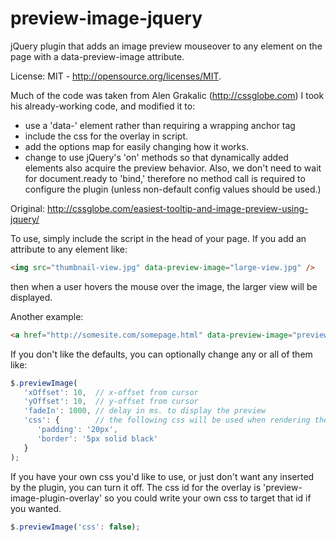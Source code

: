 preview-image-jquery
====================

jQuery plugin that adds an image preview mouseover to any element on the page with a data-preview-image attribute.

License: MIT - http://opensource.org/licenses/MIT.

Much of the code was taken from Alen Grakalic (http://cssglobe.com)  I took his already-working code, and modified it to:
  - use a 'data-' element rather than requiring a wrapping anchor tag
  - include the css for the overlay in script.
  - add the options map for easily changing how it works.
  - change to use jQuery's 'on' methods so that dynamically added elements also acquire the preview behavior.  Also, we don't need to wait for document.ready to 'bind,' therefore no method call is required to configure the plugin (unless non-default config values should be used.)

Original: http://cssglobe.com/easiest-tooltip-and-image-preview-using-jquery/

To use, simply include the script in the head of your page.  If you add an attribute to any element like:
``` html
<img src="thumbnail-view.jpg" data-preview-image="large-view.jpg" />
```
then when a user hovers the mouse over the image, the larger view will be displayed.

Another example:
``` html
<a href="http://somesite.com/somepage.html" data-preview-image="preview-of-page.jpg">link</a>
```

If you don't like the defaults, you can optionally change any or all of them like:
``` javascript
$.previewImage(
   'xOffset': 10,  // x-offset from cursor
   'yOffset': 10,  // y-offset from cursor
   'fadeIn': 1000, // delay in ms. to display the preview
   'css': {        // the following css will be used when rendering the preview image.
      'padding': '20px',
      'border': '5px solid black'
   }
);
```

If you have your own css you'd like to use, or just don't want any inserted by the plugin, you can turn it off.  The css id for the overlay is 'preview-image-plugin-overlay' so you could write your own css to target that id if you wanted.
``` javascript
$.previewImage('css': false);
```
